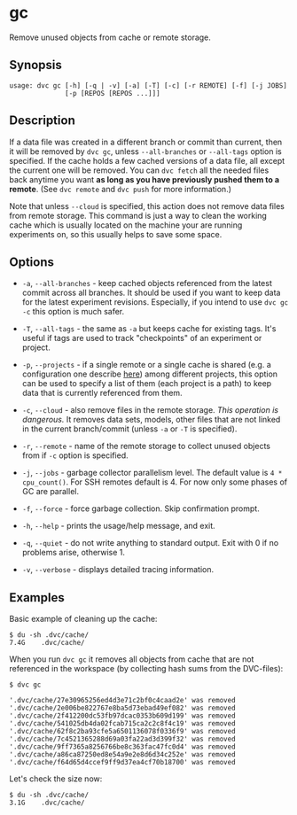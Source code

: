 # gc

Remove unused objects from cache or remote storage.

## Synopsis

```usage
usage: dvc gc [-h] [-q | -v] [-a] [-T] [-c] [-r REMOTE] [-f] [-j JOBS]
              [-p [REPOS [REPOS ...]]]
```

## Description

If a data file was created in a different branch or commit than current, then it
will be removed by `dvc gc`, unless `--all-branches` or `--all-tags` option is
specified. If the cache holds a few cached versions of a data file, all except
the current one will be removed. You can `dvc fetch` all the needed files back
anytime you want **as long as you have previously pushed them to a remote**.
(See `dvc remote` and `dvc push` for more information.)

Note that unless `--cloud` is specified, this action does not remove data files
from remote storage. This command is just a way to clean the working cache which
is usually located on the machine your are running experiments on, so this
usually helps to save some space.

## Options

- `-a`, `--all-branches` - keep cached objects referenced from the latest commit
  across all branches. It should be used if you want to keep data for the latest
  experiment revisions. Especially, if you intend to use `dvc gc -c` this option
  is much safer.

- `-T`, `--all-tags` - the same as `-a` but keeps cache for existing tags. It's
  useful if tags are used to track "checkpoints" of an experiment or project.

- `-p`, `--projects` - if a single remote or a single cache is shared (e.g. a
  configuration one describe
  [here](/doc/use-cases/multiple-data-scientists-on-a-single-machine)) among
  different projects, this option can be used to specify a list of them (each
  project is a path) to keep data that is currently referenced from them.

- `-c`, `--cloud` - also remove files in the remote storage. _This operation is
  dangerous._ It removes data sets, models, other files that are not linked in
  the current branch/commit (unless `-a` or `-T` is specified).

- `-r`, `--remote` - name of the remote storage to collect unused objects from
  if `-c` option is specified.

- `-j`, `--jobs` - garbage collector parallelism level. The default value is
  `4 * cpu_count()`. For SSH remotes default is 4. For now only some phases of
  GC are parallel.

- `-f`, `--force` - force garbage collection. Skip confirmation prompt.

- `-h`, `--help` - prints the usage/help message, and exit.

- `-q`, `--quiet` - do not write anything to standard output. Exit with 0 if no
  problems arise, otherwise 1.

- `-v`, `--verbose` - displays detailed tracing information.

## Examples

Basic example of cleaning up the cache:

```dvc
$ du -sh .dvc/cache/
7.4G    .dvc/cache/
```

When you run `dvc gc` it removes all objects from cache that are not referenced
in the workspace (by collecting hash sums from the DVC-files):

```dvc
$ dvc gc

'.dvc/cache/27e30965256ed4d3e71c2bf0c4caad2e' was removed
'.dvc/cache/2e006be822767e8ba5d73ebad49ef082' was removed
'.dvc/cache/2f412200dc53fb97dcac0353b609d199' was removed
'.dvc/cache/541025db4da02fcab715ca2c2c8f4c19' was removed
'.dvc/cache/62f8c2ba93cfe5a6501136078f0336f9' was removed
'.dvc/cache/7c4521365288d69a03fa22ad3d399f32' was removed
'.dvc/cache/9ff7365a8256766be8c363fac47fc0d4' was removed
'.dvc/cache/a86ca87250ed8e54a9e2e8d6d34c252e' was removed
'.dvc/cache/f64d65d4ccef9ff9d37ea4cf70b18700' was removed
```

Let's check the size now:

```dvc
$ du -sh .dvc/cache/
3.1G    .dvc/cache/
```
